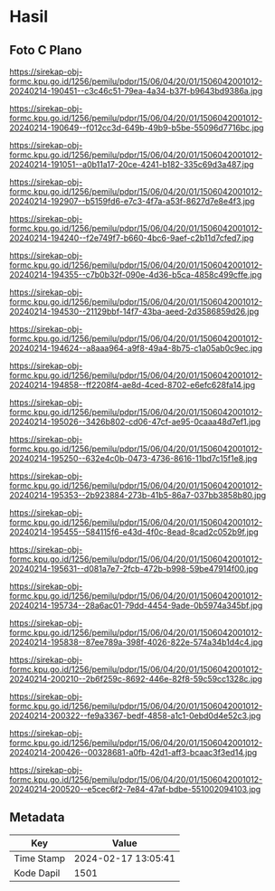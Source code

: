 # Hasil

## Foto C Plano

https://sirekap-obj-formc.kpu.go.id/1256/pemilu/pdpr/15/06/04/20/01/1506042001012-20240214-190451--c3c46c51-79ea-4a34-b37f-b9643bd9386a.jpg

https://sirekap-obj-formc.kpu.go.id/1256/pemilu/pdpr/15/06/04/20/01/1506042001012-20240214-190649--f012cc3d-649b-49b9-b5be-55096d7716bc.jpg

https://sirekap-obj-formc.kpu.go.id/1256/pemilu/pdpr/15/06/04/20/01/1506042001012-20240214-191051--a0b11a17-20ce-4241-b182-335c69d3a487.jpg

https://sirekap-obj-formc.kpu.go.id/1256/pemilu/pdpr/15/06/04/20/01/1506042001012-20240214-192907--b5159fd6-e7c3-4f7a-a53f-8627d7e8e4f3.jpg

https://sirekap-obj-formc.kpu.go.id/1256/pemilu/pdpr/15/06/04/20/01/1506042001012-20240214-194240--f2e749f7-b660-4bc6-9aef-c2b11d7cfed7.jpg

https://sirekap-obj-formc.kpu.go.id/1256/pemilu/pdpr/15/06/04/20/01/1506042001012-20240214-194355--c7b0b32f-090e-4d36-b5ca-4858c499cffe.jpg

https://sirekap-obj-formc.kpu.go.id/1256/pemilu/pdpr/15/06/04/20/01/1506042001012-20240214-194530--21129bbf-14f7-43ba-aeed-2d3586859d26.jpg

https://sirekap-obj-formc.kpu.go.id/1256/pemilu/pdpr/15/06/04/20/01/1506042001012-20240214-194624--a8aaa964-a9f8-49a4-8b75-c1a05ab0c9ec.jpg

https://sirekap-obj-formc.kpu.go.id/1256/pemilu/pdpr/15/06/04/20/01/1506042001012-20240214-194858--ff2208f4-ae8d-4ced-8702-e6efc628fa14.jpg

https://sirekap-obj-formc.kpu.go.id/1256/pemilu/pdpr/15/06/04/20/01/1506042001012-20240214-195026--3426b802-cd06-47cf-ae95-0caaa48d7ef1.jpg

https://sirekap-obj-formc.kpu.go.id/1256/pemilu/pdpr/15/06/04/20/01/1506042001012-20240214-195250--632e4c0b-0473-4736-8616-11bd7c15f1e8.jpg

https://sirekap-obj-formc.kpu.go.id/1256/pemilu/pdpr/15/06/04/20/01/1506042001012-20240214-195353--2b923884-273b-41b5-86a7-037bb3858b80.jpg

https://sirekap-obj-formc.kpu.go.id/1256/pemilu/pdpr/15/06/04/20/01/1506042001012-20240214-195455--584115f6-e43d-4f0c-8ead-8cad2c052b9f.jpg

https://sirekap-obj-formc.kpu.go.id/1256/pemilu/pdpr/15/06/04/20/01/1506042001012-20240214-195631--d081a7e7-2fcb-472b-b998-59be47914f00.jpg

https://sirekap-obj-formc.kpu.go.id/1256/pemilu/pdpr/15/06/04/20/01/1506042001012-20240214-195734--28a6ac01-79dd-4454-9ade-0b5974a345bf.jpg

https://sirekap-obj-formc.kpu.go.id/1256/pemilu/pdpr/15/06/04/20/01/1506042001012-20240214-195838--87ee789a-398f-4026-822e-574a34b1d4c4.jpg

https://sirekap-obj-formc.kpu.go.id/1256/pemilu/pdpr/15/06/04/20/01/1506042001012-20240214-200210--2b6f259c-8692-446e-82f8-59c59cc1328c.jpg

https://sirekap-obj-formc.kpu.go.id/1256/pemilu/pdpr/15/06/04/20/01/1506042001012-20240214-200322--fe9a3367-bedf-4858-a1c1-0ebd0d4e52c3.jpg

https://sirekap-obj-formc.kpu.go.id/1256/pemilu/pdpr/15/06/04/20/01/1506042001012-20240214-200426--00328681-a0fb-42d1-aff3-bcaac3f3ed14.jpg

https://sirekap-obj-formc.kpu.go.id/1256/pemilu/pdpr/15/06/04/20/01/1506042001012-20240214-200520--e5cec6f2-7e84-47af-bdbe-551002094103.jpg


## Metadata

| Key        | Value               |
| ---------- | ------------------- |
| Time Stamp | 2024-02-17 13:05:41 |
| Kode Dapil | 1501                |



